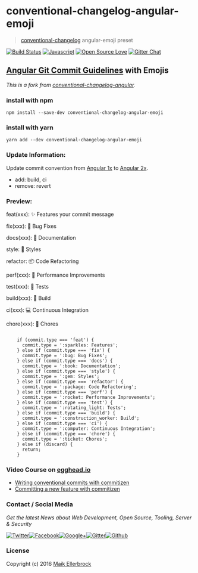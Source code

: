 # conventional-changelog-angular-emoji

> [conventional-changelog](https://github.com/ajoslin/conventional-changelog) angular-emoji preset

[![Build Status](https://travis-ci.org/ellerbrock/conventional-changelog-angular-emoji.svg?branch=master)](https://travis-ci.org/ellerbrock/conventional-changelog-angular-emoji) [![Javascript](https://badges.frapsoft.com/javascript/code/javascript.svg?v=100)](https://github.com/ellerbrock/javascript-badges/) [![Open Source Love](https://badges.frapsoft.com/os/v1/open-source.svg?v=102)](https://github.com/ellerbrock/open-source-badges/) [![Gitter Chat](https://badges.gitter.im/frapsoft/frapsoft.svg)](https://gitter.im/frapsoft/frapsoft/)

## [Angular Git Commit Guidelines](https://github.com/angular/angular.js/blob/master/CONTRIBUTING.md#type) with Emojis 

*This is a fork from [conventional-changelog-angular](https://github.com/conventional-changelog/conventional-changelog-angular).*

### install with npm

`npm install --save-dev conventional-changelog-angular-emoji`

### install with yarn

`yarn add --dev conventional-changelog-angular-emoji`


### Update Information:

Update commit convention from [Angular 1x](https://github.com/angular/angular.js/blob/master/CONTRIBUTING.md#type) to [Angular 2x](https://github.com/angular/angular/blob/master/CONTRIBUTING.md#type).

- add: build, ci
- remove: revert

### Preview:

feat(xxx): :sparkles: Features your commit message
	
fix(xxx): :bug: Bug Fixes
	
docs(xxx): :book: Documentation

style: :gem: Styles

refactor: :package: Code Refactoring

perf(xxx): :rocket: Performance Improvements

test(xxx): :rotating_light: Tests

build(xxx): :construction_worker: Build

ci(xxx): :computer: Continuous Integration
    
chore(xxx): :ticket: Chores


```

    if (commit.type === 'feat') {
      commit.type = ':sparkles: Features';
    } else if (commit.type === 'fix') {
      commit.type = ':bug: Bug Fixes';
    } else if (commit.type === 'docs') {
      commit.type = ':book: Documentation';
    } else if (commit.type === 'style') {
      commit.type = ':gem: Styles';
    } else if (commit.type === 'refactor') {
      commit.type = ':package: Code Refactoring';
    } else if (commit.type === 'perf') {
      commit.type = ':rocket: Performance Improvements';
    } else if (commit.type === 'test') {
      commit.type = ':rotating_light: Tests';
    } else if (commit.type === 'build') {
      commit.type = ':construction_worker: Build';
    } else if (commit.type === 'ci') {
      commit.type = ':computer: Continuous Integration';
    } else if (commit.type === 'chore') {
      commit.type = ':ticket: Chores';
    } else if (discard) {
      return;
    }
```

### Video Course on [egghead.io](https://egghead.io)

- [Writing conventional commits with commitizen](https://egghead.io/lessons/javascript-how-to-write-a-javascript-library-writing-conventional-commits-with-commitizen)
- [Committing a new feature with commitizen](https://egghead.io/lessons/javascript-how-to-write-a-javascript-library-committing-a-new-feature-with-commitizen)


### Contact / Social Media

_Get the latest News about Web Development, Open Source, Tooling, Server & Security_

[![Twitter](https://github.frapsoft.com/social/twitter.png)](https://twitter.com/frapsoft/)[![Facebook](https://github.frapsoft.com/social/facebook.png)](https://www.facebook.com/frapsoft/)[![Google+](https://github.frapsoft.com/social/google-plus.png)](https://plus.google.com/116540931335841862774)[![Gitter](https://github.frapsoft.com/social/gitter.png)](https://gitter.im/frapsoft/frapsoft/)[![Github](https://github.frapsoft.com/social/github.png)](https://github.com/ellerbrock/)


### License

Copyright (c) 2016 [Maik Ellerbrock](https://github.com/ellerbrock/)
